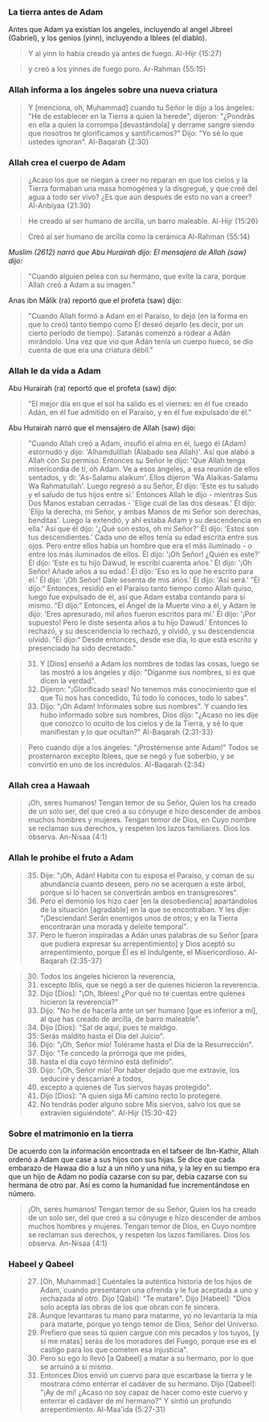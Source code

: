 ### La tierra antes de Adam
Antes que Adam ya existían los angeles, incluyendo al angel Jibreel (Gabriel),  y los genios (yinn), incluyendo a Iblees (el diablo).
> Y al yinn lo había creado ya antes de fuego.
Al-Hijr {15:27}

> y creó a los yinnes de fuego puro.
Ar-Rahman {55:15}

### Allah informa a los ángeles sobre una nueva criatura
> Y [menciona, oh, Muhammad] cuando tu Señor le dijo a los ángeles: "He de establecer en la Tierra a quien la herede", dijeron: "¿Pondrás en ella a quien la corrompa [devastándola] y derrame sangre siendo que nosotros te glorificamos y santificamos?" Dijo: "Yo sé lo que ustedes ignoran".
Al-Baqarah {2:30}
### Allah crea el cuerpo de Adam
> ¿Acaso los que se niegan a creer no reparan en que los cielos y la Tierra formaban una masa homogénea y la disgregué, y que creé del agua a todo ser vivo? ¿Es que aún después de esto no van a creer?
Al-Anbiyaa {21:30}

> He creado al ser humano de arcilla, un barro maleable.
Al-Hijr {15:26}

> Creó al ser humano de arcilla como la cerámica
Al-Rahman {55:14}

*Muslim (2612) narró que Abu Hurairah dijo: El mensajero de Allah (saw) dijo:*
> "Cuando alguien pelea con su hermano, que evite la cara, porque Allah creó a Adam a su imagen." 

Anas ibn Mālik (ra) reportó que el profeta (saw) dijo:
> "Cuando Allah formó a Adam en el Paraíso, lo dejó (en la forma en que lo creó) tanto tiempo como Él deseó dejarlo (es decir, por un cierto período de tiempo). Satanás comenzó a rodear a Adán mirándolo. Una vez que vio que Adán tenía un cuerpo hueco, se dio cuenta de que era una criatura débil."

### Allah le da vida a Adam
Abu Hurairah (ra) reportó que el profeta (saw) dijo:
> "El mejor día en que el sol ha salido es el viernes: en él fue creado Adán, en él fue admitido en el Paraíso, y en él fue expulsado de él."

Abu Hurairah narró que el mensajero de Allah (saw) dijo:
> "Cuando Allah creó a Adam, insufló el alma en él, luego él (Adam) estornudó y dijo: 'Alhamdulillah (Alabado sea Allah)'. Así que alabó a Allah con Su permiso. Entonces su Señor le dijo: 'Que Allah tenga misericordia de ti, oh Adam. Ve a esos ángeles, a esa reunión de ellos sentados, y di: 'As-Salamu alaikum'. Ellos dijeron 'Wa Alaikas-Salamu Wa Rahmatullah'. Luego regresó a su Señor, Él dijo: 'Este es tu saludo y el saludo de tus hijos entre sí.' Entonces Allah le dijo - mientras Sus Dos Manos estaban cerradas - 'Elige cuál de las dos deseas.' Él dijo: 'Elijo la derecha, mi Señor, y ambas Manos de mi Señor son derechas, benditas'. Luego la extendió, y ahí estaba Adam y su descendencia en ella.' Así que él dijo: '¿Qué son estos, oh mi Señor?' Él dijo: 'Estos son tus descendientes.' Cada uno de ellos tenía su edad escrita entre sus ojos. Pero entre ellos había un hombre que era el más iluminado - o entre los más iluminados de ellos. Él dijo: '¡Oh Señor! ¿Quién es este?' Él dijo: 'Este es tu hijo Dawud, le escribí cuarenta años.' Él dijo: '¡Oh Señor! Añade años a su edad.' Él dijo: 'Eso es lo que he escrito para él.' Él dijo: '¡Oh Señor! Dale sesenta de mis años.' Él dijo: 'Así será.' ”Él dijo:“ Entonces, residió en el Paraíso tanto tiempo como Allah quiso, luego fue expulsado de él, así que Adam estaba contando para sí mismo. ”Él dijo:“ Entonces, el Ángel de la Muerte vino a él, y Adam le dijo: 'Eres apresurado, mil años fueron escritos para mí.' Él dijo: '¡Por supuesto! Pero le diste sesenta años a tu hijo Dawud.' Entonces lo rechazó, y su descendencia lo rechazó, y olvidó, y su descendencia olvidó. ”Él dijo:“ Desde entonces, desde ese día, lo que está escrito y presenciado ha sido decretado."

> 31. Y [Dios] enseñó a Adam los nombres de todas las cosas, luego se las mostró a los ángeles y dijo: "Díganme sus nombres, si es que dicen la verdad".
> 32. Dijeron: "¡Glorificado seas! No tenemos más conocimiento que el que Tú nos has concedido, Tú todo lo conoces, todo lo sabes".
> 33. Dijo: "¡Oh Adam! Infórmales sobre sus nombres". Y cuando les hubo informado sobre sus nombres, Dios dijo: "¿Acaso no les dije que conozco lo oculto de los cielos y de la Tierra, y sé lo que manifiestan y lo que ocultan?"
Al-Baqarah {2:31-33}

> Pero cuando dije a los ángeles: "¡Prostérnense ante Adam!" Todos se prosternaron excepto Iblees, que se negó y fue soberbio, y se convirtió en uno de los incrédulos.
Al-Baqarah {2:34}
### Allah crea a Hawaah
> ¡Oh, seres humanos! Tengan temor de su Señor, Quien los ha creado de un solo ser, del que creó a su cónyuge e hizo descender de ambos muchos hombres y mujeres. Tengan temor de Dios, en Cuyo nombre se reclaman sus derechos, y respeten los lazos familiares. Dios los observa.
An-Nisaa {4:1}
### Allah le prohibe el fruto a Adam
> 35. Dije: "¡Oh, Adán! Habita con tu esposa el Paraíso, y coman de su abundancia cuanto deseen, pero no se acerquen a este árbol, porque si lo hacen se convertirán ambos en transgresores".
> 36. Pero el demonio los hizo caer [en la desobediencia] apartándolos de la situación [agradable] en la que se encontraban. Y les dije: "¡Desciendan! Serán enemigos unos de otros; y en la Tierra encontrarán una morada y deleite temporal".
> 37. Pero le fueron inspiradas a Adán unas palabras de su Señor [para que pudiera expresar su arrepentimiento] y Dios aceptó su arrepentimiento, porque Él es el Indulgente, el Misericordioso.
Al-Baqarah {2:35-37}

> 30. Todos los ángeles hicieron la reverencia,
> 31. excepto Iblís, que se negó a ser de quienes hicieron la reverencia.
> 32. Dijo [Dios]: "¡Oh, Iblees! ¿Por qué no te cuentas entre quienes hicieron la reverencia?"
> 33. Dijo: "No he de hacerla ante un ser humano [que es inferior a mí], al que has creado de arcilla, de barro maleable".
> 34. Dijo [Dios]: "Sal de aquí, pues te maldigo.
> 35. Serás maldito hasta el Día del Juicio".
> 36. Dijo: "¡Oh, Señor mío! Tolérame hasta el Día de la Resurrección".
> 37. Dijo: "Te concedo la prórroga que me pides,
> 38. hasta el día cuyo término está definido".
> 39. Dijo: "¡Oh, Señor mío! Por haber dejado que me extravíe, los seduciré y descarriaré a todos,
> 40. excepto a quienes de Tus siervos hayas protegido".
> 41. Dijo [Dios]: "A quien siga Mi camino recto lo protegeré.
> 42. No tendrás poder alguno sobre Mis siervos, salvo los que se extravíen siguiéndote".
Al-Hijr {15:30-42}
### Sobre el matrimonio en la tierra
De acuerdo con la información encontrada en el tafseer de Ibn-Kathir, Allah ordenó a Adam que case a sus hijos con sus hijas. Se dice que cada embarazo de Hawaa dio a luz a un niño y una niña, y la ley en su tiempo era que un hijo de Adam no podía cazarse con su par, debía cazarse con su hermana de otro par. Así es como la humanidad fue incrementándose en número.

> ¡Oh, seres humanos! Tengan temor de su Señor, Quien los ha creado de un solo ser, del que creó a su cónyuge e hizo descender de ambos muchos hombres y mujeres. Tengan temor de Dios, en Cuyo nombre se reclaman sus derechos, y respeten los lazos familiares. Dios los observa.
An-Nisaa {4:1}

### Habeel y Qabeel

> 27. [Oh, Muhammad:] Cuéntales la auténtica historia de los hijos de Adam, cuando presentaron una ofrenda y le fue aceptada a uno y rechazada al otro. Dijo [Qabil]: "Te mataré". Dijo [Habeel]: "Dios solo acepta las obras de los que obran con fe sincera.
> 28. Aunque levantaras tu mano para matarme, yo no levantaría la mía para matarte, porque yo tengo temor de Dios, Señor del Universo.
> 29. Prefiero que seas tú quien cargue con mis pecados y los tuyos, [y si me matas] serás de los moradores del Fuego, porque ese es el castigo para los que cometen esa injusticia".
> 30. Pero su ego lo llevó [a Qabeel] a matar a su hermano, por lo que se arruinó a sí mismo.
> 31. Entonces Dios envió un cuervo para que escarbase la tierra y le mostrara cómo enterrar el cadáver de su hermano. Dijo [Qabeel]: "¡Ay de mí! ¿Acaso no soy capaz de hacer como este cuervo y enterrar el cadáver de mi hermano?" Y sintió un profundo arrepentimiento.
Al-Maa'ida {5:27-31}